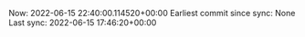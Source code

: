 Now: 2022-06-15 22:40:00.114520+00:00 Earliest commit since sync: None Last sync: 2022-06-15 17:46:20+00:00
